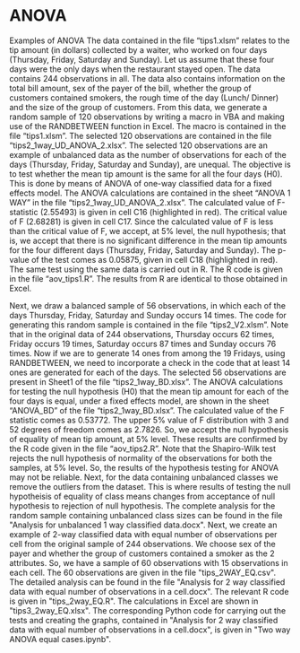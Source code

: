 # ANOVA
Examples of ANOVA
The data contained in the file “tips1.xlsm” relates to the tip amount (in dollars) collected by a waiter, who worked on four days (Thursday, Friday, Saturday and Sunday). Let us assume that these four days were the only days when the restaurant stayed open. The data contains 244 observations in all. The data also contains information on the total bill amount, sex of the payer of the bill, whether the group of customers contained smokers, the rough time of the day (Lunch/ Dinner) and the size of the group of customers. From this data, we generate a random sample of 120 observations by writing a macro in VBA and making use of the RANDBETWEEN function in Excel. The macro is contained in the file “tips1.xlsm”. The selected 120 observations are contained in the file “tips2_1way_UD_ANOVA_2.xlsx”. 
  The selected 120 observations are an example of unbalanced data as the number of observations for each of the days (Thursday, Friday, Saturday and Sunday), are unequal. The objective is to test whether the mean tip amount is the same for all the four days (H0). This is done by means of ANOVA of one-way classified data for a fixed effects model. The ANOVA calculations are contained in the sheet “ANOVA 1 WAY” in the file “tips2_1way_UD_ANOVA_2.xlsx”. The calculated value of F-statistic (2.55493) is given in cell C16 (highlighted in red). The critical value of F (2.68281) is given in cell C17. Since the calculated value of F is less than the critical value of F, we accept, at 5% level, the null hypothesis; that is, we accept that there is no significant difference in the mean tip amounts for the four different days (Thursday, Friday, Saturday and Sunday). The p-value of the test comes as 0.05875, given in cell C18 (highlighted in red). The same test using the same data is carried out in R. The R code is given in the file “aov_tips1.R”. The results from R are identical to those obtained in Excel.
  
  Next, we draw a balanced sample of 56 observations, in which each of the days Thursday, Friday, Saturday and Sunday occurs 14 times. The code for generating this random sample is contained in the file “tips2_V2.xlsm”. Note that in the original data of 244 observations, Thursday occurs 62 times, Friday occurs 19 times, Saturday occurs 87 times and Sunday occurs 76 times. Now if we are to generate 14 ones from among the 19 Fridays, using RANDBETWEEN, we need to incorporate a check in the code that at least 14 ones are generated for each of the days. The selected 56 observations are present in Sheet1 of the file “tips2_1way_BD.xlsx”. The ANOVA calculations for testing the null hypothesis (H0) that the mean tip amount for each of the four days is equal, under a fixed effects model, are shown in the sheet “ANOVA_BD” of the file “tips2_1way_BD.xlsx”. The calculated value of the  F statistic comes as 0.53772. The upper 5% value of F distribution with 3 and 52 degrees of freedom comes as 2.7826. So, we accept the null hypothesis of equality of mean tip amount, at 5% level. These results are confirmed by the R code given in the file “aov_tips2.R”. Note that the Shapiro-Wilk test rejects the null hypothesis of normality of the observations for both the samples, at 5% level. So, the results of the hypothesis testing for ANOVA may not be reliable. 
  Next, for the data containing unbalanced classes we remove the outliers from the dataset. This is where results of testing the null hypotheisis of equality of class means changes from acceptance of null hypothesis to rejection of null hypothesis. The complete analysis for the random sample containing unbalanced class sizes can be found in the file "Analysis for unbalanced 1 way classified data.docx".
   Next, we create an example of 2-way classified data with equal number of observations per cell from the original sample of 244 observations. We choose sex of the payer and whether the group of customers contained a smoker as the 2 attributes. So, we have a sample of 60 observations with 15 observations in each cell. The 60 observations are given in the file "tips_2WAY_EQ.csv". The detailed analysis can be found in the file "Analysis for 2 way classified data with equal number of observations in a cell.docx". The relevant R code is given in "tips_2way_EQ.R". The calculations in Excel are shown in "tips3_2way_EQ.xlsx". The corresponding Python code for carrying out the tests and creating the graphs, contained in "Analysis for 2 way classified data with equal number of observations in a cell.docx", is given in "Two way ANOVA equal cases.ipynb".
